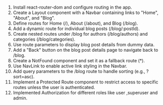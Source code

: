1. Install react-router-dom and configure routing in the app. 
2. Create a Layout component with a Navbar containing links to "Home", "About", and "Blog". 
3. Define routes for Home (/), About (/about), and Blog (/blog). 
4. Add a dynamic route for individual blog posts (/blog/:postId). 
5. Create nested routes under /blog for authors (/blog/authors) and categories (/blog/categories). 
6. Use route parameters to display blog post details from dummy data. 
7. Add a "Back" button on the blog post details page to navigate back to /blog. 
8. Create a NotFound component and set it as a fallback route (*). 
9. Use NavLink to enable active link styling in the Navbar. 
10. Add query parameters to the /blog route to handle sorting (e.g., ?sort=asc). 
11. Implement a Protected Route component to restrict access to specific routes unless the user is authenticated.
12. Implemented Authorization for different roles like user ,superuser and admin.
